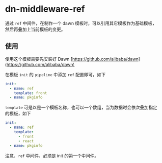 # dn-middleware-ref

通过 `ref` 中间件，在制作一个 dawn 模板时，可以引用其它模板作为基础模板，然后再叠加上当前模板的变更。

## 使用

使用这个模板需要先安装好 Dawn [https://github.com/alibaba/dawn](https://github.com/alibaba/dawn)

在模板 `init` 的 `pipeline` 中添加 `ref` 配置即可，如下

```yml
init:
  - name: ref
    template: front
  - name: pkginfo
```

`template` 可是以是一个模板名称，也可以一个数组，当为数据时会依次叠加指定的模板，如下

```yml
init:
  - name: ref
    template: 
      - front
      - react
  - name: pkginfo
```

注意，`ref` 中间件，必须是 init 的第一个中间件。